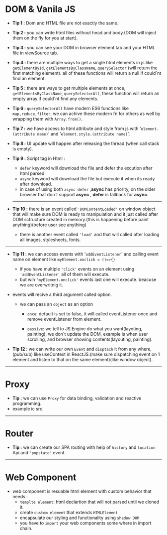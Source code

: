 # DOM & Vanila JS
- __Tip 1 :__ Dom and HTML file are not exactly the same.
- __Tip 2 :__  you can write html files without head and body.(DOM will inject them on the fly for you at start).

- __Tip 3 :__ you can see your DOM in browser element tab and your HTML file in viewSource tab.
- __Tip 4 :__ there are multiple ways to get a single html elements in js like ```getElementById```, ```getElementsByClassName```,  ```querySelector``` (will return the first matching element). all of these functions will return a null if could`nt find an element.
- __Tip 5 :__ there are ways to get multiple elements at once, ```getElementsByClassName```, ```querySelectorAll```, these function will return an empty array if could`nt find any elements.
- __Tip 6 :__ ```querySelectorAll``` have modern ES6 functions like ```map,reduce,filter```, we can achive these modern fn for others as well by wrapping them with ```Array.from()```.
- __Tip 7 :__ we have access to html attribute and style from js with '``element.(attribute name)``' and '```element.style.(attribute name)```'.
- __Tip 8 :__ UI update will happen after releasing the thread.(when call stack is empty).
- __Tip 9 :__ Script tag in Html :
  - ```defer``` keyword will download the file and defer the excution after html parsed.
  - ```async``` keyword will download the file but execute it when its ready after download.
  - in case of using both ``` async defer ``` ,__async__ has priority, on the older browser that don`t support __async__ , __defer__ is fallback for __async__.
   ---
- __Tip 10 :__ there is an event called ```'DOMContentLoaded'``` on window object that
 will make sure DOM is ready to manipulation and it just called after DOM sctructure created in memory.(this is happening before paint anything)(before user see anything)
  - there is another event called ```'load'``` and that will called after loading all images, stylesheets, fonts.
---
- __Tip 11 :__  we can access events with '```addEventListener```' and calling event name on element like ```myElement.onclick = ()=>{}```
  - if you have multiple ```'click'``` events on an element using ```'addEventListener'``` all of them will execute.
  - but wih ```'myElement.onclick'``` events last one will execute. beacuse we are overwritnig it.


- events will recive a third argument called option.
  - we can pass an ```object``` as an option
    
    - ```once```: default is set to false, it will called eventListener once and remove eventListener from element.
    
    - ```passive```: we tell to JS Engine do what you want(layoting, painting), we don`t update the DOM, example is when user scrolling, and browser showing contents(layouting, painting).

- __Tip 12 :__ we can write our own ```Event``` and ```disptach``` it from any where,(pub/sub) like useContext in ReactJS.(make sure dispatching event on 1 element and  listen to that on the same element)(like window object).
---
# Proxy
- __Tip  :__ we can use ```Proxy``` for data binding, validation and reactive programming.
- example ic src.
---
# Router
- __Tip  :__ we can create our SPA routing with help of ```history``` and ```location``` Api and ```'popstate'``` event. 
---
# Web Component

- web component is resuable html element with custom behavior that needs :
  - ```templte element```: html declartion that will not parsed until we cloned it.
  - create ```custom element``` that extends ```HTMLElement```
  - encapsulate our styling and functionality using ```shadow DOM```
  - you have to ```import``` your web components some where in import chain.

